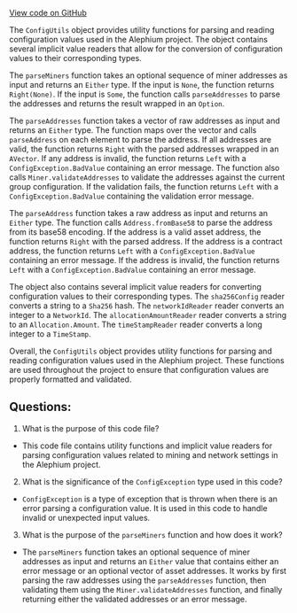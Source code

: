 [View code on GitHub](https://github.com/alephium/alephium/blob/master/flow/src/main/scala/org/alephium/flow/setting/ConfigUtils.scala)

The `ConfigUtils` object provides utility functions for parsing and reading configuration values used in the Alephium project. The object contains several implicit value readers that allow for the conversion of configuration values to their corresponding types. 

The `parseMiners` function takes an optional sequence of miner addresses as input and returns an `Either` type. If the input is `None`, the function returns `Right(None)`. If the input is `Some`, the function calls `parseAddresses` to parse the addresses and returns the result wrapped in an `Option`. 

The `parseAddresses` function takes a vector of raw addresses as input and returns an `Either` type. The function maps over the vector and calls `parseAddress` on each element to parse the address. If all addresses are valid, the function returns `Right` with the parsed addresses wrapped in an `AVector`. If any address is invalid, the function returns `Left` with a `ConfigException.BadValue` containing an error message. The function also calls `Miner.validateAddresses` to validate the addresses against the current group configuration. If the validation fails, the function returns `Left` with a `ConfigException.BadValue` containing the validation error message.

The `parseAddress` function takes a raw address as input and returns an `Either` type. The function calls `Address.fromBase58` to parse the address from its base58 encoding. If the address is a valid asset address, the function returns `Right` with the parsed address. If the address is a contract address, the function returns `Left` with a `ConfigException.BadValue` containing an error message. If the address is invalid, the function returns `Left` with a `ConfigException.BadValue` containing an error message.

The object also contains several implicit value readers for converting configuration values to their corresponding types. The `sha256Config` reader converts a string to a `Sha256` hash. The `networkIdReader` reader converts an integer to a `NetworkId`. The `allocationAmountReader` reader converts a string to an `Allocation.Amount`. The `timeStampReader` reader converts a long integer to a `TimeStamp`.

Overall, the `ConfigUtils` object provides utility functions for parsing and reading configuration values used in the Alephium project. These functions are used throughout the project to ensure that configuration values are properly formatted and validated.
## Questions: 
 1. What is the purpose of this code file?
- This code file contains utility functions and implicit value readers for parsing configuration values related to mining and network settings in the Alephium project.

2. What is the significance of the `ConfigException` type used in this code?
- `ConfigException` is a type of exception that is thrown when there is an error parsing a configuration value. It is used in this code to handle invalid or unexpected input values.

3. What is the purpose of the `parseMiners` function and how does it work?
- The `parseMiners` function takes an optional sequence of miner addresses as input and returns an `Either` value that contains either an error message or an optional vector of asset addresses. It works by first parsing the raw addresses using the `parseAddresses` function, then validating them using the `Miner.validateAddresses` function, and finally returning either the validated addresses or an error message.